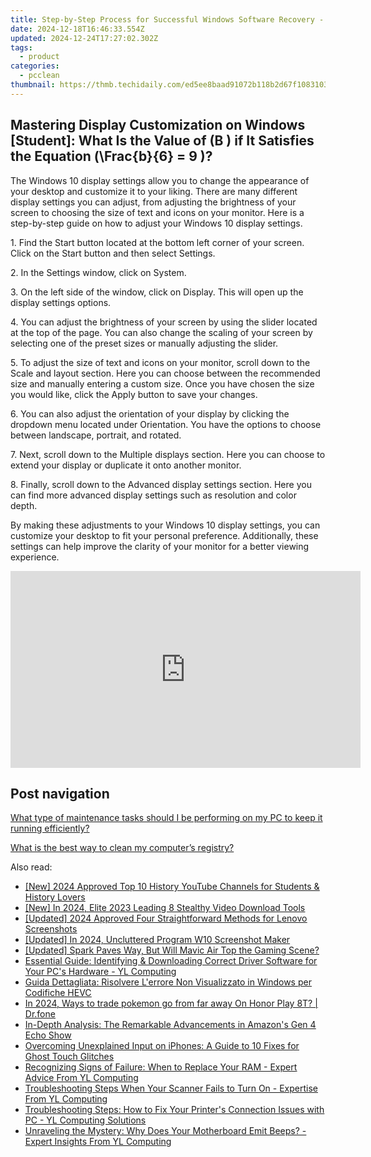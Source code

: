 ```yaml
---
title: Step-by-Step Process for Successful Windows Software Recovery - Advice by YL Technologies
date: 2024-12-18T16:46:33.554Z
updated: 2024-12-24T17:27:02.302Z
tags:
  - product
categories:
  - pcclean
thumbnail: https://thmb.techidaily.com/ed5ee8baad91072b118b2d67f1083103fa228337347cb369c95ebc26efcbbaf5.jpg
---
```


## Mastering Display Customization on Windows [Student]: What Is the Value of \(B \) if It Satisfies the Equation \(\Frac{b}{6} = 9 \)?

The Windows 10 display settings allow you to change the appearance of your desktop and customize it to your liking. There are many different display settings you can adjust, from adjusting the brightness of your screen to choosing the size of text and icons on your monitor. Here is a step-by-step guide on how to adjust your Windows 10 display settings. 

1\. Find the Start button located at the bottom left corner of your screen. Click on the Start button and then select Settings.

2\. In the Settings window, click on System.

3\. On the left side of the window, click on Display. This will open up the display settings options. 

4\. You can adjust the brightness of your screen by using the slider located at the top of the page. You can also change the scaling of your screen by selecting one of the preset sizes or manually adjusting the slider.

5\. To adjust the size of text and icons on your monitor, scroll down to the Scale and layout section. Here you can choose between the recommended size and manually entering a custom size. Once you have chosen the size you would like, click the Apply button to save your changes.

6\. You can also adjust the orientation of your display by clicking the dropdown menu located under Orientation. You have the options to choose between landscape, portrait, and rotated.

7\. Next, scroll down to the Multiple displays section. Here you can choose to extend your display or duplicate it onto another monitor.

8\. Finally, scroll down to the Advanced display settings section. Here you can find more advanced display settings such as resolution and color depth. 

By making these adjustments to your Windows 10 display settings, you can customize your desktop to fit your personal preference. Additionally, these settings can help improve the clarity of your monitor for a better viewing experience.

<!-- affiliate ads begin -->
<iframe width="560" height="315" src="https://www.youtube.com/embed/Q_69vX9wnRE?si=FtLxkpRhPORqcMeE" title="YouTube video player" frameborder="0" allow="accelerometer; autoplay; clipboard-write; encrypted-media; gyroscope; picture-in-picture; web-share" referrerpolicy="strict-origin-when-cross-origin" allowfullscreen></iframe>
<!-- affiliate ads end -->

## Post navigation

[What type of maintenance tasks should I be performing on my PC to keep it running efficiently?](https://tools.techidaily.com/pcclean/products/)

[What is the best way to clean my computer’s registry?](https://tools.techidaily.com/pcclean/products/)

<ins class="adsbygoogle"
     style="display:block"
     data-ad-format="autorelaxed"
     data-ad-client="ca-pub-7571918770474297"
     data-ad-slot="1223367746"></ins>

<ins class="adsbygoogle"
     style="display:block"
     data-ad-client="ca-pub-7571918770474297"
     data-ad-slot="8358498916"
     data-ad-format="auto"
     data-full-width-responsive="true"></ins>

<span class="atpl-alsoreadstyle">Also read:</span>
<div><ul>
<li><a href="https://youtube-webster.techidaily.com/024-approved-top-10-history-youtube-channels-for-students-and-history-lovers/"><u>[New] 2024 Approved Top 10 History YouTube Channels for Students & History Lovers</u></a></li>
<li><a href="https://facebook-clips.techidaily.com/new-in-2024-elite-2023-leading-8-stealthy-video-download-tools/"><u>[New] In 2024, Elite 2023 Leading 8 Stealthy Video Download Tools</u></a></li>
<li><a href="https://digital-screen-recording.techidaily.com/updated-2024-approved-four-straightforward-methods-for-lenovo-screenshots/"><u>[Updated] 2024 Approved Four Straightforward Methods for Lenovo Screenshots</u></a></li>
<li><a href="https://screen-activity-recording.techidaily.com/updated-in-2024-uncluttered-program-w10-screenshot-maker/"><u>[Updated] In 2024, Uncluttered Program W10 Screenshot Maker</u></a></li>
<li><a href="https://vp-tips.techidaily.com/updated-spark-paves-way-but-will-mavic-air-top-the-gaming-scene/"><u>[Updated] Spark Paves Way, But Will Mavic Air Top the Gaming Scene?</u></a></li>
<li><a href="https://discover-best.techidaily.com/essential-guide-identifying-and-downloading-correct-driver-software-for-your-pcs-hardware-yl-computing/"><u>Essential Guide: Identifying & Downloading Correct Driver Software for Your PC's Hardware - YL Computing</u></a></li>
<li><a href="https://some-approaches.techidaily.com/guida-dettagliata-risolvere-lerrore-non-visualizzato-in-windows-per-codifiche-hevc/"><u>Guida Dettagliata: Risolvere L'errore Non Visualizzato in Windows per Codifiche HEVC</u></a></li>
<li><a href="https://pokemon-go-android.techidaily.com/in-2024-ways-to-trade-pokemon-go-from-far-away-on-honor-play-8t-drfone-by-drfone-virtual-android/"><u>In 2024, Ways to trade pokemon go from far away On Honor Play 8T? | Dr.fone</u></a></li>
<li><a href="https://buynow-info.techidaily.com/in-depth-analysis-the-remarkable-advancements-in-amazons-gen-4-echo-show/"><u>In-Depth Analysis: The Remarkable Advancements in Amazon's Gen 4 Echo Show</u></a></li>
<li><a href="https://fox-that.techidaily.com/overcoming-unexplained-input-on-iphones-a-guide-to-10-fixes-for-ghost-touch-glitches/"><u>Overcoming Unexplained Input on iPhones: A Guide to 10 Fixes for Ghost Touch Glitches</u></a></li>
<li><a href="https://discover-best.techidaily.com/recognizing-signs-of-failure-when-to-replace-your-ram-expert-advice-from-yl-computing/"><u>Recognizing Signs of Failure: When to Replace Your RAM - Expert Advice From YL Computing</u></a></li>
<li><a href="https://discover-best.techidaily.com/troubleshooting-steps-when-your-scanner-fails-to-turn-on-expertise-from-yl-computing/"><u>Troubleshooting Steps When Your Scanner Fails to Turn On - Expertise From YL Computing</u></a></li>
<li><a href="https://discover-best.techidaily.com/troubleshooting-steps-how-to-fix-your-printers-connection-issues-with-pc-yl-computing-solutions/"><u>Troubleshooting Steps: How to Fix Your Printer's Connection Issues with PC - YL Computing Solutions</u></a></li>
<li><a href="https://discover-best.techidaily.com/unraveling-the-mystery-why-does-your-motherboard-emit-beeps-expert-insights-from-yl-computing/"><u>Unraveling the Mystery: Why Does Your Motherboard Emit Beeps? - Expert Insights From YL Computing</u></a></li>
</ul></div>

